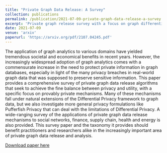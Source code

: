 ```yaml
---
title: "Private Graph Data Release: A Survey"
collection: publications
permalink: /publication/2021-07-09-private-graph-data-release-a-survey'
excerpt: 'Private graph release survey with a focus on graph differential privacy.'
date: 2021-07-09
venue: 'arxiv'
paperurl: 'https://arxiv.org/pdf/2107.04245.pdf'
---
```

The application of graph analytics to various domains have yielded tremendous societal and economical benefits in recent years. However, the increasingly widespread adoption of graph analytics comes with a commensurate increase in the need to protect private information in graph databases, especially in light of the many privacy breaches in real-world graph data that was supposed to preserve sensitive information. This paper provides a comprehensive survey of private graph data release algorithms that seek to achieve the fine balance between privacy and utility, with a specific focus on provably private mechanisms. Many of these mechanisms fall under natural extensions of the Differential Privacy framework to graph data, but we also investigate more general privacy formulations like Pufferfish Privacy that can deal with the limitations of Differential Privacy. A wide-ranging survey of the applications of private graph data release mechanisms to social networks, finance, supply chain, health and energy is also provided. This survey paper and the taxonomy it provides should benefit practitioners and researchers alike in the increasingly important area of private graph data release and analysis.

[Download paper here](https://arxiv.org/pdf/2107.04245.pdf)

